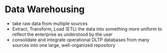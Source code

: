 # Data Warehousing
- take raw data from multiple sources
- Extract, Transform, Load (ETL) the data into something more uniform to reflect the enterprise as understood by the user
- consolidate and integrate operational OLTP databases from many sources into one large, well-organized repository